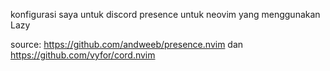 konfigurasi saya untuk discord presence untuk neovim yang menggunakan Lazy

source: https://github.com/andweeb/presence.nvim dan https://github.com/vyfor/cord.nvim
